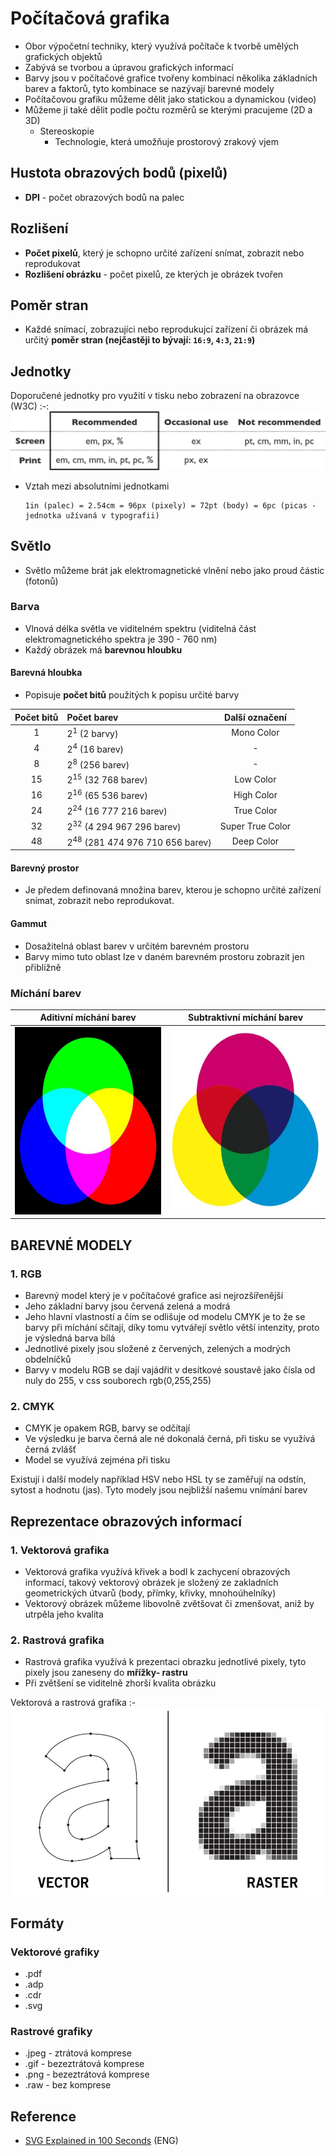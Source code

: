 # Počítačová grafika
* Obor výpočetní techniky, který využívá počítače k tvorbě umělých grafických objektů
* Zabývá se tvorbou a úpravou grafických informací
* Barvy jsou v počítačové grafice tvořeny kombinací několika základních barev a faktorů, tyto kombinace se nazývají barevné modely
* Počítačovou grafiku můžeme dělit jako statickou a dynamickou (video)
* Můžeme ji také dělit podle počtu rozměrů se kterými pracujeme (2D a 3D)
  * Stereoskopie
    * Technologie, která umožňuje prostorový zrakový vjem

## Hustota obrazových bodů (pixelů)
- **DPI** - počet obrazových bodů na palec

## Rozlišení
- **Počet pixelů**, který je schopno určité zařízení snímat, zobrazit nebo reprodukovat
- **Rozlišení obrázku** - počet pixelů, ze kterých je obrázek tvořen

## Poměr stran
- Každé snímací, zobrazujíci nebo reprodukujcí zařízení či obrázek má určitý **poměr stran (nejčastěji to bývají: `16:9`, `4:3`, `21:9`)**

## Jednotky
Doporučené jednotky pro využití v tisku nebo zobrazení na obrazovce (W3C)
:-:
<img src="images/doporucene-jednotky.png" alt="Vektorová a rastrová grafika"></img>

- Vztah mezi absolutními jednotkami
  ```
  1in (palec) = 2.54cm = 96px (pixely) = 72pt (body) = 6pc (picas - jednotka užívaná v typografii)
  ```

## Světlo
- Světlo můžeme brát jak elektromagnetické vlnění nebo jako proud částic (fotonů)

### Barva
- Vlnová délka světla ve viditelném spektru (viditelná část elektromagnetického spektra je 390 - 760 nm)
- Každý obrázek má **barevnou hloubku**

#### Barevná hloubka
- Popisuje **počet bitů** použitých k popisu určité barvy

Počet bitů | Počet barev                                | Další označení
:--------: | :----------------------------------------- |:-----------------:
1          | 2<sup>1</sup> (2 barvy)                    |  Mono Color
4          | 2<sup>4</sup> (16 barev)                   |  -
8          | 2<sup>8</sup> (256 barev)                  |  -
15         | 2<sup>15</sup> (32 768 barev)              |  Low Color
16         | 2<sup>16</sup> (65 536 barev)              |  High Color
24         | 2<sup>24</sup> (16 777 216 barev)          |  True Color
32         | 2<sup>32</sup> (4 294 967 296 barev)       |  Super True Color
48         | 2<sup>48</sup> (281 474 976 710 656 barev) |  Deep Color

#### Barevný prostor
- Je předem definovaná množina barev, kterou je schopno určité zařízení snímat, zobrazit nebo reprodukovat.

#### Gammut
- Dosažitelná oblast barev v určitém barevném prostoru
- Barvy mimo tuto oblast lze v daném barevném prostoru zobrazit jen přibližně

### Míchání barev
Aditivní míchání barev | Subtraktivní míchání barev
:---------------------:|:-------------------------:
<img src="images/aditivni-michani-barev.png" alt="Aditivní míchání barev" height="300"></img> | <img src="images/subtraktivni-michani-barev.png" alt="Subtraktivní míchání barev" height="300"></img>


## BAREVNÉ MODELY
### 1. RGB
- Barevný model který je v počítačové grafice asi nejrozšířenější
- Jeho základní barvy jsou červená zelená a modrá
- Jeho hlavní vlastností a čím se odlišuje od modelu CMYK je to že se barvy při míchání sčítají, díky tomu vytvářejí světlo větší intenzity, proto je výsledná barva bílá
- Jednotlivé pixely jsou složené z červených, zelených a modrých obdelníčků
- Barvy v modelu RGB se dají vajádřit v desítkové soustavě jako čísla od nuly do 255, v css souborech rgb(0,255,255)


### 2. CMYK
- CMYK je opakem RGB, barvy se odčítají
- Ve výsledku je barva černá ale né dokonalá černá, při tisku se využívá černá zvlášť
- Model se využívá zejména při tisku

Existují i další modely například HSV nebo HSL ty se zaměřují na odstín, sytost a hodnotu (jas). Tyto modely jsou nejbližší našemu vnímání barev

## Reprezentace obrazových informací

### 1. Vektorová grafika
- Vektorová grafika využívá křivek a bodl k zachycení obrazových informací, takový vektorový obrázek je složený ze zakladních geometrických útvarů (body, přímky, křivky, mnohoúhelníky)
- Vektorový obrázek můžeme libovolně zvětšovat či zmenšovat, aniž by utrpěla jeho kvalita

### 2. Rastrová grafika
- Rastrová grafika využívá k prezentaci obrazku jednotlivé pixely, tyto pixely jsou zaneseny do **mřížky- rastru**
- Při zvětšení se viditelně zhorší kvalita obrázku

Vektorová a rastrová grafika
:-
<img src="images/vector-raster.jpg" alt="Vektorová a rastrová grafika" height="300"></img>

## Formáty
### Vektorové grafiky
- .pdf
- .adp
- .cdr
- .svg

### Rastrové grafiky
- .jpeg - ztrátová komprese
- .gif - bezeztrátová komprese
- .png - bezeztrátová komprese
- .raw - bez komprese

## Reference
* [SVG Explained in 100 Seconds](https://youtu.be/emFMHH2Bfvo) (ENG)
